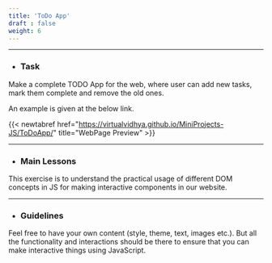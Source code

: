 ```yaml
---
title: 'ToDo App'
draft : false
weight: 6
---
```


---

- ### Task

Make a complete TODO App for the web, where user can add new tasks, mark them complete and remove the old ones. 

An example is given at the below link. 

{{< newtabref  href="https://virtualvidhya.github.io/MiniProjects-JS/ToDoApp/" title="WebPage Preview" >}}

---

- ### Main Lessons

This exercise is to understand the practical usage of different DOM concepts in JS for making interactive components in our website.

---

- ### Guidelines

Feel free to have your own content (style, theme, text, images etc.). But all the functionality and interactions should be there to ensure that you can make interactive
things using JavaScript.